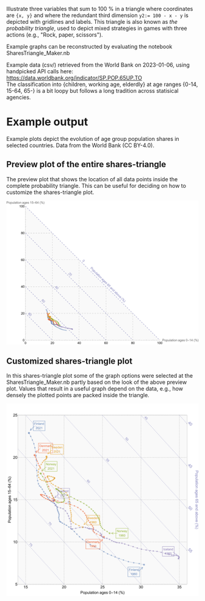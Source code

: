 Illustrate three variables that sum to 100 % in a triangle where coordinates are `{x, y}` and where the redundant third dimension `y2:= 100 - x - y` is depicted with gridlines and labels. 
This triangle is also known as *the probability triangle*, used to depict mixed strategies in games with three actions (e.g., "Rock, paper, scissors").

Example graphs can be reconstructed by evaluating the notebook SharesTriangle_Maker.nb

Example data (csv/) retrieved from the World Bank on 2023-01-06, using handpicked API calls here: 
https://data.worldbank.org/indicator/SP.POP.65UP.TO  
The classification into {children, working age, elderdly} at age ranges {0-14, 15-64, 65-} is a bit loopy but follows a long tradition across statisical agencies.

# Example output

Example plots depict the evolution of age group population shares in selected countries. 
Data from the World Bank (CC BY-4.0).

## Preview plot of the entire shares-triangle

The preview plot that shows the location of all data points inside the complete probability triangle. This can be useful for deciding on how to customize the shares-triangle plot.

<p align="center">
<img align="center" src="https://github.com/tervio/shares-triangle/blob/main/graphs/test_full.svg?raw=true">
</p>

## Customized shares-triangle plot

In this shares-triangle plot some of the graph options were selected at the SharesTriangle_Maker.nb partly based on the look of the above preview plot. 
Values that result in a useful graph depend on the data, e.g., how densely the plotted points are packed inside the triangle. 

![Custom shares-triangle plot](https://github.com/tervio/shares-triangle/blob/main/graphs/test.svg?raw=true)
